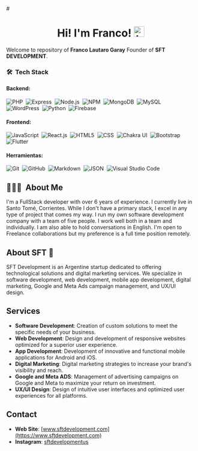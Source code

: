 
#<h1 align="center"> Hi! I'm Franco! <img src="https://user-images.githubusercontent.com/1303154/88677602-1635ba80-d120-11ea-84d8-d263ba5fc3c0.gif" width="28px" alt="hi"></h1>

Welcome to repository of **Franco Lautaro Garay** Founder of **SFT DEVELOPMENT**.

### 🛠 &nbsp;Tech Stack

#### Backend:
![PHP](https://img.shields.io/badge/-PHP-05122A?style=flat&logo=php&logoColor=777BB4)&nbsp;
![Express](https://img.shields.io/badge/-Express-05122A?style=flat&logo=express&logoColor=white)&nbsp;
![Node.js](https://img.shields.io/badge/-Node.js-05122A?style=flat&logo=node.js&logoColor=339933)&nbsp;
![NPM](https://img.shields.io/badge/-NPM-05122A?style=flat&logo=npm&logoColor=white)&nbsp;
![MongoDB](https://img.shields.io/badge/-MongoDB-05122A?style=flat&logo=mongodb&logoColor=47A248)&nbsp;
![MySQL](https://img.shields.io/badge/-MySQL-05122A?style=flat&logo=mysql&logoColor=4479A1)&nbsp;
![WordPress](https://img.shields.io/badge/-WordPress-05122A?style=flat&logo=wordpress&logoColor=21759B)&nbsp;
![Python](https://img.shields.io/badge/-Python-05122A?style=flat&logo=python)&nbsp;
![Firebase](https://img.shields.io/badge/-Firebase-05122A?style=flat&logo=firebase&logoColor=FFCA28)&nbsp;

#### Frontend:
![JavaScript](https://img.shields.io/badge/-JavaScript-05122A?style=flat&logo=javascript)&nbsp;
![React.js](https://img.shields.io/badge/-React-05122A?style=flat&logo=react)&nbsp;
![HTML5](https://img.shields.io/badge/-HTML5-05122A?style=flat&logo=HTML5)&nbsp;
![CSS](https://img.shields.io/badge/-CSS-05122A?style=flat&logo=CSS3&logoColor=1572B6)&nbsp;
![Chakra UI](https://img.shields.io/badge/-Chakra%20UI-05122A?style=flat&logo=chakra-ui&logoColor=319795)&nbsp;
![Bootstrap](https://img.shields.io/badge/-Bootstrap-05122A?style=flat&logo=bootstrap&logoColor=563D7C)&nbsp;
![Flutter](https://img.shields.io/badge/-Flutter-05122A?style=flat&logo=flutter&logoColor=02569B)&nbsp;

#### Herramientas:
![Git](https://img.shields.io/badge/-Git-05122A?style=flat&logo=git)&nbsp;
![GitHub](https://img.shields.io/badge/-GitHub-05122A?style=flat&logo=github)&nbsp;
![Markdown](https://img.shields.io/badge/-Markdown-05122A?style=flat&logo=markdown)&nbsp;
![JSON](https://img.shields.io/badge/-JSON-05122A?style=flat&logo=json&logoColor=000000)&nbsp;
![Visual Studio Code](https://img.shields.io/badge/-Visual%20Studio%20Code-05122A?style=flat&logo=visual-studio-code&logoColor=007ACC)&nbsp;

## 👨🏻‍💻 &nbsp;About Me
I'm a FullStack developer with over 6 years of experience. I currently live in Santo Tomé, Corrientes. While I don't have a primary stack, I excel in any type of project that comes my way. I run my own software development company with a team of five people. I work well both in a team and individually. I am also able to hold conversations in English. I'm open to Freelance collaborations but my preference is a full time position remotely.

## About SFT 🚀

SFT Development is an Argentine startup dedicated to offering technological solutions and digital marketing services. We specialize in software development, web development, mobile app development, digital marketing, Google and Meta Ads campaign management, and UX/UI design.

## Services

- **Software Development**: Creation of custom solutions to meet the specific needs of your business.
- **Web Development**: Design and development of responsive websites optimized for a superior user experience.
- **App Development**: Development of innovative and functional mobile applications for Android and iOS.
- **Digital Marketing**: Digital marketing strategies to increase your brand's visibility and reach.
- **Google and Meta ADS**: Management of advertising campaigns on Google and Meta to maximize your return on investment.
- **UX/UI Design**: Design of intuitive user interfaces and optimized user experiences for all platforms.

## Contact

- **Web Site**: [www.sftdevelopment.com](https://www.sftdevelopment.com)
- **Instagram**: [sftdevelopmentus](https://www.instagram.com/sftdevelopmentus)

